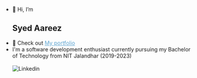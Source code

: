 - 👋 Hi, I’m <h2>Syed Aareez</h2>
- 👀 Check out <a href="https://syedaareez.vercel.app/" style="color:#5ea5d1; " target="_blank">My portfolio</a>
- I'm a software development enthusiast currently pursuing my Bachelor of Technology from NIT Jalandhar (2019-2023)<br></br>
<a href="https://www.linkedin.com/in/syed-aareez-63414b197/" style="text-decoration:none;"><img src="https://img.shields.io/badge/LinkedIn-blue?style=for-the-badge&logo=linkedin&logoColor=white" alt="Linkedin"/></a>

<!---
syedaareez/syedaareez is a ✨ special ✨ repository because its `README.md` (this file) appears on your GitHub profile.
You can click the Preview link to take a look at your changes.
--->
